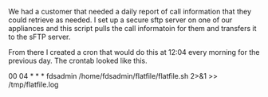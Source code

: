 We had a customer that needed a daily report of call information that they could retrieve as needed.  I set up a secure sftp server on one of our appliances and this script pulls the call informatoin for them and transfers it to the sFTP server.

From there I created a cron that would do this at 12:04 every morning for the previous day.  The crontab looked like this.

00 04 * * * fdsadmin /home/fdsadmin/flatfile/flatfile.sh 2>&1 >> /tmp/flatfile.log
